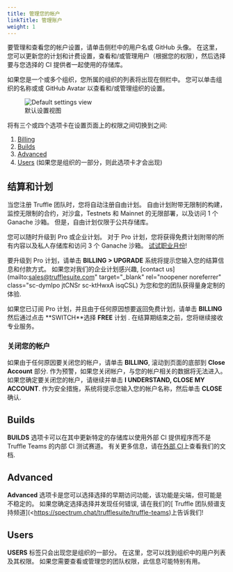 ```yaml
---
title: 管理您的帐户
linkTitle: 管理账户
weight: 1
---
```


要管理和查看您的帐户设置，请单击侧栏中的用户名或 GitHub 头像。
在这里，您可以更新您的计划和计费设置，查看和/或管理用户（根据您的权限），然后选择要与您选择的 CI 提供者一起使用的存储库。

如果您是一个或多个组织，您所属的组织的列表将出现在侧栏中。
您可以单击组织的名称或或 GitHub Avatar 以查看和/或管理组织的设置。

<figure class="screenshot">
  <img class="img-fluid" src="/img/docs/teams/settings.png" title="Default settings view" alt="Default settings view" />
  <figcaption class="text-center">默认设置视图</figcaption>
</figure>

将有三个或四个选项卡在设置页面上的权限之间切换到之间:

1. [Billing](#billing-and-plans)
2. [Builds](#builds)
3. [Advanced](#advanced)
4. [Users](#users) (如果您是组织的一部分，则此选项卡才会出现)

## 结算和计划

当您注册 Truffle 团队时，您将自动注册自由计划。
自由计划附带无限制的构建，监控无限制的合约，对沙盒，Testnets 和 Mainnet 的无限部署，以及访问 1 个 Ganache 沙箱。
但是，自由计划仅限于公共存储库。

您可以随时升级到 Pro 或企业计划。
对于 Pro 计划，您将获得免费计划附带的所有内容以及私人存储库和访问 3 个 Ganache 沙箱。
[试试职业月份](/docs/teams/account/claim-a-1-month-trial)!

要升级到 Pro 计划，请单击 **BILLING > UPGRADE** 系统将提示您输入您的结算信息和付款方式。
如果您对我们的企业计划感兴趣, [contact us](mailto:sales@trufflesuite.com" target="\_blank" rel="noopener noreferrer" class="sc-dymIpo jtCNSr sc-ktHwxA isqCSL) 为您和您的团队获得量身定制的体验.

如果您已订阅 Pro 计划，并且由于任何原因想要返回免费计划，请单击 **BILLING** 然后通过点击 **<span class="inline-button">SWITCH</span>**选择 **FREE** 计划 .
在结算期结束之前，您将继续接收专业服务。

### 关闭您的帐户

如果由于任何原因要关闭您的帐户，请单击 **BILLING**, 滚动到页面的底部到 **Close Account** 部分.
作为预警，如果您关闭帐户，与您的帐户相关的数据将无法进入。
如果您确定要关闭您的帐户，请继续并单击 **<span class="inline-button red">I UNDERSTAND, CLOSE MY ACCOUNT</span>**.
作为安全措施，系统将提示您输入您的帐户名称，然后单击 **<span class="inline-button">CLOSE</span>** 确认.

## Builds

**BUILDS** 选项卡可以在其中更新特定的存储库以使用外部 CI 提供程序而不是 Truffle Teams 的内部 CI 测试赛道。
有关更多信息，请在[外部 CI](/docs/teams/testing/external-ci)上查看我们的文档.

## Advanced

**Advanced** 选项卡是您可以选择选择的早期访问功能，该功能是尖端，但可能是不稳定的。
如果您确定选择选择并发现任何错误, 请在我们的[ Truffle 团队频谱支持频道](<https://spectrum.chat/trufflesuite/truffle-teams)上告诉我们!

## Users

**USERS** 标签只会出现您是组织的一部分。
在这里，您可以找到组织中的用户列表及其权限。
如果您需要查看或管理您的团队权限，此信息可能特别有用。
